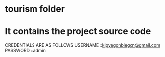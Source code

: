 # tourism folder
# It contains the project source code
CREDENTIALS ARE AS FOLLOWS
USERNAME ::kipyegonbiegon@gmail.com
PASSWORD ::admin
